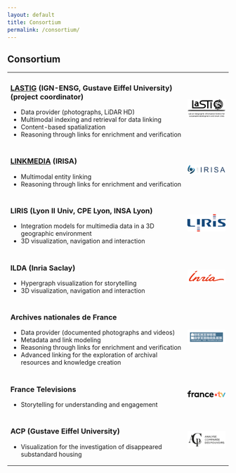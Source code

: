 ```yaml
---
layout: default
title: Consortium
permalink: /consortium/
---
```

<h2>Consortium</h2>

<table>
    	<tr>
    	<td>
		<h3><a href="https://www.umr-lastig.fr/" target=new> LASTIG</a> (IGN-ENSG, Gustave Eiffel University) (project coordinator)</h3>
		<ul>
			<li> Data provider (photographs, LiDAR HD) </li>
			<li> Multimodal indexing and retrieval for data linking</li>
			<li> Content-based spatialization</li>
			<li>Reasoning through links for enrichment and verification</li>
		</ul>
	</td>
	<td width="20%"><img src="/images/logo_LASTIG.png" width="100%" alt="LASTIG logo"></td>
    	</tr>
	<tr>
    	<td>
		<h3><a href="https://team.inria.fr/linkmedia/" target=new> LINKMEDIA</a> (IRISA)</h3>
		<ul>
			<li>Multimodal entity linking</li>
			<li>Reasoning through links for enrichment and verification</li>
		</ul>
	</td>
	<td width="20%"><img src="/images/logo_IRISA.png" width="100%" alt="IRISA logo"></td>
    	</tr>
	<tr>
    	<td>
		<h3>LIRIS (Lyon II Univ, CPE Lyon, INSA Lyon)</h3>
		<ul>
			<li>Integration models for multimedia data in a 3D geographic environment</li>
			<li>3D visualization, navigation and interaction</li>
		</ul>
	</td>
	<td width="20%"><img src="/images/logo_LIRIS.png" width="100%" alt="LIRIS logo"></td>
    	</tr>
	<tr>
    	<td>
		<h3>ILDA (Inria Saclay)</h3>
		<ul>
			<li>Hypergraph visualization for storytelling</li>
			<li>3D visualization, navigation and interaction</li>
		</ul>
	</td>
	<td width="20%"><img src="/images/logo_Inria.png" width="100%" alt="Inria logo"></td>
    	</tr>
	<tr>
    	<td>
		<h3>Archives nationales de France</h3>
		<ul>
			<li>Data provider (documented photographs and videos)</li>
			<li>Metadata and link modeling</li>
			<li>Reasoning through links for enrichment and verification</li>
			<li>Advanced linking for the exploration of archival resources and knowledge creation</li>
		</ul>
	</td>
	<td width="20%"><img src="/images/logo_AnF.gif" width="100%" alt="AnF logo"></td>
    	</tr>
	<tr>
    	<td>
		<h3>France Televisions</h3>
		<ul>
			<li>Storytelling for understanding and engagement</li>
		</ul>
	</td>
	<td width="20%"><img src="/images/logo_FTV.png" width="100%" alt="France.tv logo"></td>
    	</tr>
	<tr>
    	<td>
		<h3>ACP (Gustave Eiffel University)</h3>
		<ul>
			<li>Visualization for the investigation of disappeared substandard housing</li>
		</ul>
	</td>
	<td width="20%"><img src="/images/logo_ACP.png" width="100%" alt="ACP logo"></td>
    	</tr>
</table>
